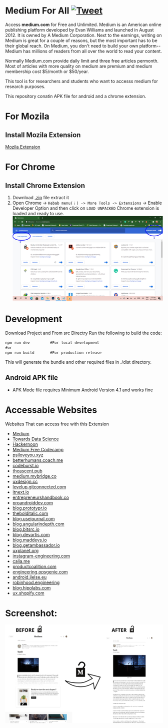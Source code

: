 # Medium For All [![Tweet](https://img.shields.io/twitter/url/http/shields.io.svg?style=social)](https://twitter.com/intent/tweet?text=Thanks+%40theSafdarkhan+for+this+open+source+Tool+that+is+able+to+open+31+Sites+for+free+including+Medium.com&url=https://github.com/msafdarkhan/medium_forall&hashtags=medium,hackernoon,thanksSafdarkhan)

Access **medium.com** for Free and Unlimited. Medium is an American online publishing platform developed by Evan Williams and launched in August 2012. It is owned by A Medium Corporation. Next to the earnings, writing on Medium is great for a couple of reasons, but the most important has to be their global reach. On Medium, you don't need to build your own platform--Medium has millions of readers from all over the world to read your content.

Normally Medium.com provide daily limit and three free articles permonth. Most of articles with more quality on medium are premium and medium membership cost $5/month or $50/year. 

This tool is for researchers and students who want to accesss medium for research purposes.

This repository conatin APK file for android and a chrome extension.

# For Mozila 
## Install Mozila Extension
 [Mozila Extension](https://addons.mozilla.org/en-US/firefox/addon/medium-unlimited-read-for-free/)

# For Chrome
## Install Chrome Extension 
1. Download [.zip](https://github.com/msafdarkhan/medium_forall/raw/main/Medium%20Chrome%20Extension%20By%20Safdar%20Khan.zip) file extract it 
1. Open Chrome -> `Kebab menu(⋮) -> More Tools -> Extensions` -> Enable Developer Option and then click on `LOAD UNPACKED`
Chrome extension is loaded and ready to use.
![alt text](https://github.com/msafdarkhan/medium_forall/raw/main/screenshot/Install.jpg "Install in Chrome")

# Development

Download Project and From src Directry Run the following to build the code:

```
npm run dev         #For local development
#or
npm run build       #For production release
```

This will generate the bundle and other required files in ./dist directory.

## Android APK file
- APK Mode file requires Minimum Android Version 4.1 and works fine

# Accessable Websites
Websites That can access free with this Extension 
  -  [Medium](https://medium.com)
  -  [Towards Data Science](https://towardsdatascience.com)
  -  [Hackernoon](https://hackernoon.com)
  -  [Medium Free Codecamp](https://medium.freecodecamp.org)
  -  [psiloveyou.xyz](https://psiloveyou.xyz)
  -  [betterhumans.coach.me](https://betterhumans.coach.me)
  -  [codeburst.io](https://codeburst.io)
  -  [theascent.pub](https://theascent.pub)
  -  [medium.mybridge.co](https://medium.mybridge.co)
  -  [uxdesign.cc](https://uxdesign.cc)
  -  [levelup.gitconnected.com](https://levelup.gitconnected.com)
  -  [itnext.io](https://itnext.io)
  -  [entrepreneurshandbook.co](https://entrepreneurshandbook.co)
  -  [proandroiddev.com](https://proandroiddev.com)
  -  [blog.prototypr.io](https://blog.prototypr.io)
  -  [thebolditalic.com](https://thebolditalic.com)
  -  [blog.usejournal.com](https://blog.usejournal.com)
  -  [blog.angularindepth.com](https://blog.angularindepth.com)
  -  [blog.bitsrc.io](https://blog.bitsrc.io)
  -  [blog.devartis.com](https://blog.devartis.com)
  -  [blog.maddevs.io](https://blog.maddevs.io)
  -  [blog.getambassador.io](https://blog.getambassador.io)
  -  [uxplanet.org](https://uxplanet.org)
  -  [instagram-engineering.com](https://instagram-engineering.com)
  -  [calia.me](https://calia.me)
  -  [productcoalition.com](https://productcoalition.com)
  -  [engineering.opsgenie.com](https://engineering.opsgenie.com)
  -  [android.jlelse.eu](https://android.jlelse.eu)
  -  [robinhood.engineering](https://robinhood.engineering)
  -  [blog.hipolabs.com](https://blog.hipolabs.com)
  -  [ux.shopify.com](https://ux.shopify.com)
  
  
# Screenshot:
![alt text](https://github.com/msafdarkhan/medium_forall/raw/main/screenshot/screenshot.png "Before after comparison")
